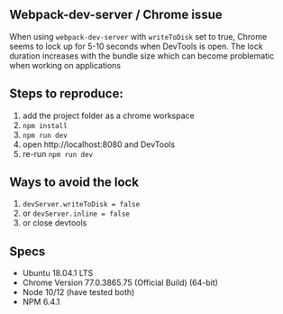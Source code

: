 ## Webpack-dev-server / Chrome issue

When using `webpack-dev-server` with `writeToDisk` set to true, Chrome seems to lock up for 5-10 seconds when DevTools is open. The lock duration 
increases with the bundle size which can become problematic when working on applications

## Steps to reproduce:

1. add the project folder as a chrome workspace
2. `npm install`
3. `npm run dev`
4. open http://localhost:8080 and DevTools
5. re-run `npm run dev`

## Ways to avoid the lock

1. `devServer.writeToDisk = false`
2. or `devServer.inline = false`
3. or close devtools

## Specs

- Ubuntu 18.04.1 LTS
- Chrome Version 77.0.3865.75 (Official Build) (64-bit)
- Node 10/12 (have tested both)
- NPM 6.4.1 
